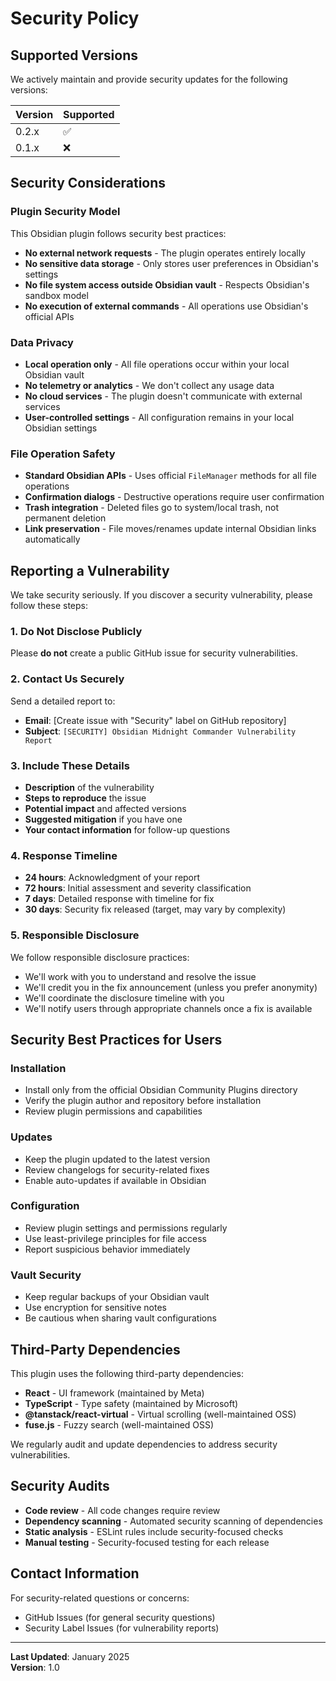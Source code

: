 # Security Policy

## Supported Versions

We actively maintain and provide security updates for the following versions:

| Version | Supported          |
| ------- | ------------------ |
| 0.2.x   | :white_check_mark: |
| 0.1.x   | :x:                |

## Security Considerations

### Plugin Security Model

This Obsidian plugin follows security best practices:

- **No external network requests** - The plugin operates entirely locally
- **No sensitive data storage** - Only stores user preferences in Obsidian's settings
- **No file system access outside Obsidian vault** - Respects Obsidian's sandbox model
- **No execution of external commands** - All operations use Obsidian's official APIs

### Data Privacy

- **Local operation only** - All file operations occur within your local Obsidian vault
- **No telemetry or analytics** - We don't collect any usage data
- **No cloud services** - The plugin doesn't communicate with external services
- **User-controlled settings** - All configuration remains in your local Obsidian settings

### File Operation Safety

- **Standard Obsidian APIs** - Uses official `FileManager` methods for all file operations
- **Confirmation dialogs** - Destructive operations require user confirmation
- **Trash integration** - Deleted files go to system/local trash, not permanent deletion
- **Link preservation** - File moves/renames update internal Obsidian links automatically

## Reporting a Vulnerability

We take security seriously. If you discover a security vulnerability, please follow these steps:

### 1. Do Not Disclose Publicly
Please **do not** create a public GitHub issue for security vulnerabilities.

### 2. Contact Us Securely
Send a detailed report to:
- **Email**: [Create issue with "Security" label on GitHub repository]
- **Subject**: `[SECURITY] Obsidian Midnight Commander Vulnerability Report`

### 3. Include These Details
- **Description** of the vulnerability
- **Steps to reproduce** the issue
- **Potential impact** and affected versions
- **Suggested mitigation** if you have one
- **Your contact information** for follow-up questions

### 4. Response Timeline
- **24 hours**: Acknowledgment of your report
- **72 hours**: Initial assessment and severity classification  
- **7 days**: Detailed response with timeline for fix
- **30 days**: Security fix released (target, may vary by complexity)

### 5. Responsible Disclosure
We follow responsible disclosure practices:
- We'll work with you to understand and resolve the issue
- We'll credit you in the fix announcement (unless you prefer anonymity)
- We'll coordinate the disclosure timeline with you
- We'll notify users through appropriate channels once a fix is available

## Security Best Practices for Users

### Installation
- Install only from the official Obsidian Community Plugins directory
- Verify the plugin author and repository before installation
- Review plugin permissions and capabilities

### Updates
- Keep the plugin updated to the latest version
- Review changelogs for security-related fixes
- Enable auto-updates if available in Obsidian

### Configuration
- Review plugin settings and permissions regularly
- Use least-privilege principles for file access
- Report suspicious behavior immediately

### Vault Security
- Keep regular backups of your Obsidian vault
- Use encryption for sensitive notes
- Be cautious when sharing vault configurations

## Third-Party Dependencies

This plugin uses the following third-party dependencies:

- **React** - UI framework (maintained by Meta)
- **TypeScript** - Type safety (maintained by Microsoft)  
- **@tanstack/react-virtual** - Virtual scrolling (well-maintained OSS)
- **fuse.js** - Fuzzy search (well-maintained OSS)

We regularly audit and update dependencies to address security vulnerabilities.

## Security Audits

- **Code review** - All code changes require review
- **Dependency scanning** - Automated security scanning of dependencies
- **Static analysis** - ESLint rules include security-focused checks
- **Manual testing** - Security-focused testing for each release

## Contact Information

For security-related questions or concerns:
- GitHub Issues (for general security questions)
- Security Label Issues (for vulnerability reports)

---

**Last Updated**: January 2025  
**Version**: 1.0